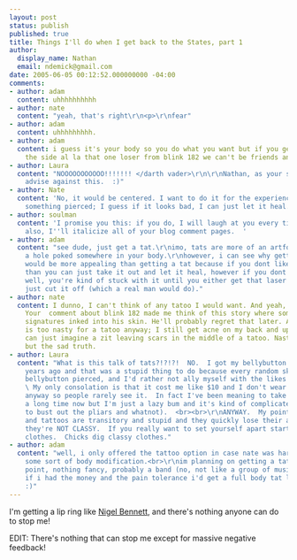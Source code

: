 ```yaml
---
layout: post
status: publish
published: true
title: Things I'll do when I get back to the States, part 1
author:
  display_name: Nathan
  email: ndemick@gmail.com
date: 2005-06-05 00:12:52.000000000 -04:00
comments:
- author: adam
  content: uhhhhhhhhhh
- author: nate
  content: "yeah, that's right\r\n<p>\r\nfear"
- author: adam
  content: uhhhhhhhhh.
- author: adam
  content: i guess it's your body so you do what you want but if you get it off to
    the side al la that one loser from blink 182 we can't be friends anymore.
- author: Laura
  content: "NOOOOOOOOOOO!!!!!!! </darth vader>\r\n\r\nNathan, as your sister I must
    advise against this.  :)"
- author: Nate
  content: 'No, it would be centered. I want to do it for the experience of having
    something pierced; I guess if it looks bad, I can just let it heal. '
- author: soulman
  content: 'I promise you this: if you do, I will laugh at you every time I see you.  And
    also, I''ll italicize all of your blog comment pages.  '
- author: adam
  content: "see dude, just get a tat.\r\nimo, tats are more of an artform than getting
    a hole poked somewhere in your body.\r\nhowever, i can see why getting a piercing
    would be more appealing than getting a tat because if you dont like the piercing
    than you can just take it out and let it heal, however if you dont like the tat,
    well, you're kind of stuck with it until you either get that laser surgery or
    just cut it off (which a real man would do)."
- author: nate
  content: I dunno, I can't think of any tatoo I would want. And yeah, it's permanent.
    Your  comment about blink 182 made me think of this story where some kid got their
    signatures inked into his skin. He'll probably regret that later. Also, my skin
    is too nasty for a tatoo anyway; I still get acne on my back and upper arms. I
    can just imagine a zit leaving scars in the middle of a tatoo. Nasty, I know,
    but the sad truth.
- author: Laura
  content: "What is this talk of tats?!?!?!  NO.  I got my bellybutton pierced five
    years ago and that was a stupid thing to do because every random skank has her
    bellybutton pierced, and I'd rather not ally myself with the likes of random skanks.
    \ My only consolation is that it cost me like $10 and I don't wear belly shirts
    anyway so people rarely see it.  In fact I've been meaning to take it out for
    a long time now but I'm just a lazy bum and it's kind of complicated (I'd have
    to bust out the pliars and whatnot).  <br><br>\r\nANYWAY.  My point is that piercings
    and tattoos are transitory and stupid and they quickly lose their appeal.  Besides,
    they're NOT CLASSY.  If you really want to set yourself apart start wearing classy
    clothes.  Chicks dig classy clothes."
- author: adam
  content: "well, i only offered the tattoo option in case nate was hard up to do
    some sort of body modification.<br>\r\nim planning on getting a tattoo at some
    point, nothing fancy, probably a band (no, not like a group of musicians).<br>\r\nhowever,
    if i had the money and the pain tolerance i'd get a full body tat like a yakuza
    :)"
---
```

I'm getting a lip ring like <a href="http://shenandoradewynst.com/images/prince2005.jpg">Nigel Bennett</a>, and there's nothing anyone can do to stop me!<p>
EDIT: There's nothing that can stop me except for massive negative feedback!